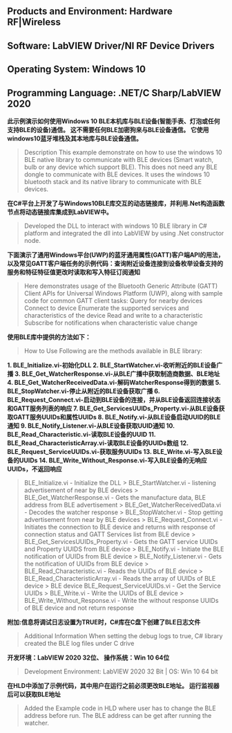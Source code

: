 ## Products and Environment: Hardware RF|Wireless
## Software: LabVIEW  Driver/NI RF Device Drivers  
## Operating System: Windows 10  
## Programming Language: .NET/C Sharp/LabVIEW 2020


**此示例演示如何使用Windows 10 BLE本机库与BLE设备(智能手表、灯泡或任何支持BLE的设备)通信。 这不需要任何BLE加密狗来与BLE设备通信。 它使用windows10蓝牙堆栈及其本地库与BLE设备通信。** 
>Description This example demonstrate on how to use the windows 10 BLE native library to communicate with BLE devices (Smart watch, bulb or any device which support BLE). This does not need any BLE dongle to communicate with BLE devices. It uses the windows 10 bluetooth stack and its native library to communicate with BLE devices. 

**在C#平台上开发了与Windows10BLE库交互的动态链接库，并利用.Net构造函数节点将动态链接库集成到LabVIEW中。** 
> Developed the DLL to interact with windows 10 BLE library in C# platform and integrated the dll into LabVIEW by using .Net constructor node. 

**下面演示了通用Windows平台(UWP)的蓝牙通用属性(GATT)客户端API的用法，以及常见GATT客户端任务的示例代码：查询附近设备连接到设备枚举设备支持的服务和特征特征值更改时读取和写入特征订阅通知**
> Here demonstrates usage of the Bluetooth Generic Attribute (GATT) Client APIs for Universal Windows Platform (UWP), along with sample code for common GATT client tasks: Query for nearby devices Connect to device Enumerate the supported services and characteristics of the device Read and write to a characteristic Subscribe for notifications when characteristic value change

**使用BLE库中提供的方法如下：** 
> How to Use Following are the methods available in BLE library:  

**1. BLE_Initialize.vi-初始化DLL
2. BLE_StartWatcher.vi-收听附近的BLE设备广播 
3. BLE_Get_WatcherResponse.vi-从BLE广播中获取制造商数据、BLE地址 
4. BLE_Get_WatcherReceivedData.vi-解码WatcherResponse得到的数据 
5. BLE_StopWatcher.vi-停止从附近的BLE设备获取广播
6. BLE_Request_Connect.vi-启动到BLE设备的连接，并从BLE设备返回连接状态和GATT服务列表的响应
7. BLE_Get_ServicesUUIDs_Property.vi-从BLE设备获取GATT服务UUIDs和属性UUIDs
8. BLE_Notify.vi-从BLE设备启动UUID的BLE通知
9. BLE_Notify_Listener.vi-从BLE设备获取UUID通知 
10. BLE_Read_Characteristic.vi-读取BLE设备的UUID 
11. BLE_Read_CharacteristicArray.vi-读取BLE设备的UUIDs数组 
12. BLE_Request_ServiceUUIDs.vi-获取服务UUIDs
13. BLE_Write.vi-写入BLE设备的UUIDs
14. BLE_Write_Without_Response.vi-写入BLE设备的无响应UUIDs，不返回响应** 
> BLE_Initialize.vi - Initialize the DLL  > BLE_StartWatcher.vi - listening advertisement of near by BLE devices  > BLE_Get_WatcherResponse.vi - Gets the manufacture data, BLE address from BLE advertisement  > BLE_Get_WatcherReceivedData.vi - Decodes the watcher response  > BLE_StopWatcher.vi - Stop getting advertisement from near by BLE devices  > BLE_Request_Connect.vi - Initiates the connection to BLE device and returns with response of connection status and GATT Services list from BLE device  > BLE_Get_ServicesUUIDs_Property.vi - Gets the GATT service UUIDs and Property UUIDS from BLE device  > BLE_Notify.vi - Initiate the BLE notification of UUIDs from BLE device  > BLE_Notify_Listener.vi - Gets the notification of UUIDs from BLE device  > BLE_Read_Characteristic.vi - Reads the UUIDs of BLE device  > BLE_Read_CharacteristicArray.vi - Reads the array of UUIDs of BLE device > BLE device BLE_Request_ServiceUUIDs.vi - Get the Service UUIDs  > BLE_Write.vi - Write the UUIDs of BLE device  > BLE_Write_Without_Response.vi - Write the without response UUIDs of BLE device and not return response 

**附加:信息将调试日志设置为TRUE时，C#库在C盘下创建了BLE日志文件** 
> Additional Information When setting the debug logs to true, C# library created the BLE log files under C drive

**开发环境：LabVIEW 2020 32位、 操作系统：Win 10 64位** 
> Development Environment: LabVIEW 2020 32 Bit | OS: Win 10 64 bit

**在HLD中添加了示例代码，其中用户在运行之前必须更改BLE地址。 运行监视器后可以获取BLE地址**
> Added the Example code in HLD where user has to change the BLE address before run. The BLE address can be get after running the watcher.